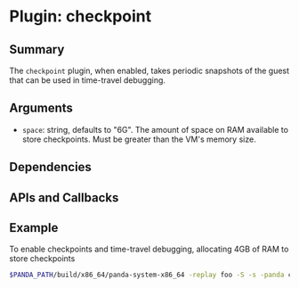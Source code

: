 Plugin: checkpoint
===========

Summary
-------

The `checkpoint` plugin, when enabled, takes periodic snapshots of the guest that can be used in time-travel debugging.

Arguments
---------
* `space`: string, defaults to "6G". The amount of space on RAM available to store checkpoints. Must be greater than the VM's memory size.


Dependencies
------------

APIs and Callbacks
------------------

Example
-------

To enable checkpoints and time-travel debugging, allocating 4GB of RAM to store checkpoints
```sh
$PANDA_PATH/build/x86_64/panda-system-x86_64 -replay foo -S -s -panda checkpoint:space=4GB
```
